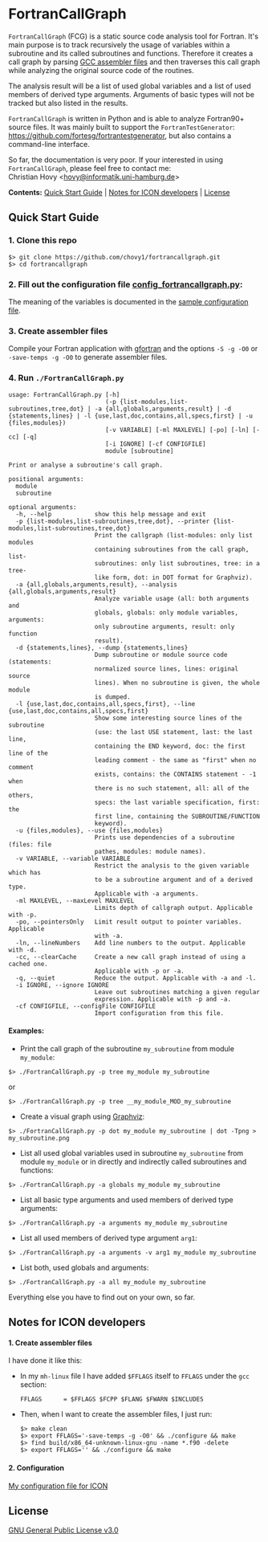 # FortranCallGraph

`FortranCallGraph` (FCG) is a static source code analysis tool for Fortran. 
It's main purpose is to track recursively the usage of variables within a subroutine and its called subroutines and functions.
Therefore it creates a call graph by parsing [GCC assembler files](https://gcc.gnu.org/onlinedocs/gcc/Overall-Options.html#index-S) and then traverses this call graph while analyzing the original source code of the routines.

The analysis result will be a list of used global variables and a list of used members of derived type arguments. 
Arguments of basic types will not be tracked but also listed in the results.

`FortranCallGraph` is written in Python and is able to analyze Fortran90+ source files. It was mainly built to support the `FortranTestGenerator`: https://github.com/fortesg/fortrantestgenerator, but also contains a command-line interface.

So far, the documentation is very poor. If your interested in using `FortranCallGraph`, please feel free to contact me:   
Christian Hovy <<hovy@informatik.uni-hamburg.de>>

**Contents:** [Quick Start Guide](#quick-start-guide) | [Notes for ICON developers](#notes-for-icon-developers) | [License](#license)

## Quick Start Guide

### 1. Clone this repo

```
$> git clone https://github.com/chovy1/fortrancallgraph.git
$> cd fortrancallgraph
```

### 2. Fill out the configuration file [config_fortrancallgraph.py](config_fortrancallgraph.py):

The meaning of the variables is documented in the [sample configuration file](config_fortrancallgraph.py).

### 3. Create assembler files

Compile your Fortran application with [gfortran](https://gcc.gnu.org/fortran) and the options `-S -g -O0` or `-save-temps -g -O0` to generate assembler files.

### 4. Run `./FortranCallGraph.py`

```
usage: FortranCallGraph.py [-h]
                           (-p {list-modules,list-subroutines,tree,dot} | -a {all,globals,arguments,result} | -d {statements,lines} | -l {use,last,doc,contains,all,specs,first} | -u {files,modules})
                           [-v VARIABLE] [-ml MAXLEVEL] [-po] [-ln] [-cc] [-q]
                           [-i IGNORE] [-cf CONFIGFILE]
                           module [subroutine]

Print or analyse a subroutine's call graph.

positional arguments:
  module
  subroutine

optional arguments:
  -h, --help            show this help message and exit
  -p {list-modules,list-subroutines,tree,dot}, --printer {list-modules,list-subroutines,tree,dot}
                        Print the callgraph (list-modules: only list modules
                        containing subroutines from the call graph, list-
                        subroutines: only list subroutines, tree: in a tree-
                        like form, dot: in DOT format for Graphviz).
  -a {all,globals,arguments,result}, --analysis {all,globals,arguments,result}
                        Analyze variable usage (all: both arguments and
                        globals, globals: only module variables, arguments:
                        only subroutine arguments, result: only function
                        result).
  -d {statements,lines}, --dump {statements,lines}
                        Dump subroutine or module source code (statements:
                        normalized source lines, lines: original source
                        lines). When no subroutine is given, the whole module
                        is dumped.
  -l {use,last,doc,contains,all,specs,first}, --line {use,last,doc,contains,all,specs,first}
                        Show some interesting source lines of the subroutine
                        (use: the last USE statement, last: the last line,
                        containing the END keyword, doc: the first line of the
                        leading comment - the same as "first" when no comment
                        exists, contains: the CONTAINS statement - -1 when
                        there is no such statement, all: all of the others,
                        specs: the last variable specification, first: the
                        first line, containing the SUBROUTINE/FUNCTION
                        keyword).
  -u {files,modules}, --use {files,modules}
                        Prints use dependencies of a subroutine (files: file
                        pathes, modules: module names).
  -v VARIABLE, --variable VARIABLE
                        Restrict the analysis to the given variable which has
                        to be a subroutine argument and of a derived type.
                        Applicable with -a arguments.
  -ml MAXLEVEL, --maxLevel MAXLEVEL
                        Limits depth of callgraph output. Applicable with -p.
  -po, --pointersOnly   Limit result output to pointer variables. Applicable
                        with -a.
  -ln, --lineNumbers    Add line numbers to the output. Applicable with -d.
  -cc, --clearCache     Create a new call graph instead of using a cached one.
                        Applicable with -p or -a.
  -q, --quiet           Reduce the output. Applicable with -a and -l.
  -i IGNORE, --ignore IGNORE
                        Leave out subroutines matching a given regular
                        expression. Applicable with -p and -a.
  -cf CONFIGFILE, --configFile CONFIGFILE
                        Import configuration from this file.
```
#### Examples:

* Print the call graph of the subroutine `my_subroutine` from module `my_module`:  
```
$> ./FortranCallGraph.py -p tree my_module my_subroutine
```
or  
```
$> ./FortranCallGraph.py -p tree __my_module_MOD_my_subroutine
```
* Create a visual graph using [Graphviz](http://www.graphviz.org):
```
$> ./FortranCallGraph.py -p dot my_module my_subroutine | dot -Tpng > my_subroutine.png
```
* List all used global variables used in subroutine `my_subroutine` from module `my_module` or in directly and indirectly called subroutines and functions:  
```
$> ./FortranCallGraph.py -a globals my_module my_subroutine
```  

* List all basic type arguments and used members of derived type arguments:  
```
$> ./FortranCallGraph.py -a arguments my_module my_subroutine
```  

* List all used members of derived type argument `arg1`:  
```
$> ./FortranCallGraph.py -a arguments -v arg1 my_module my_subroutine
```  

* List both, used globals and arguments:  
```
$> ./FortranCallGraph.py -a all my_module my_subroutine
```

Everything else you have to find out on your own, so far.

## Notes for ICON developers

#### 1. Create assembler files

I have done it like this:

* In my `mh-linux` file I have added `$FFLAGS` itself to `FFLAGS` under the `gcc` section:
  ```
  FFLAGS      = $FFLAGS $FCPP $FLANG $FWARN $INCLUDES
  ```
* Then, when I want to create the assembler files, I just run:
  ```
  $> make clean
  $> export FFLAGS='-save-temps -g -O0' && ./configure && make
  $> find build/x86_64-unknown-linux-gnu -name *.f90 -delete 
  $> export FFLAGS='' && ./configure && make
  ```
#### 2. Configuration

[My configuration file for ICON](https://github.com/fortesg/config-examples/blob/master/icon/config_fortrancallgraph.py)

## License

[GNU General Public License v3.0](LICENSE)
